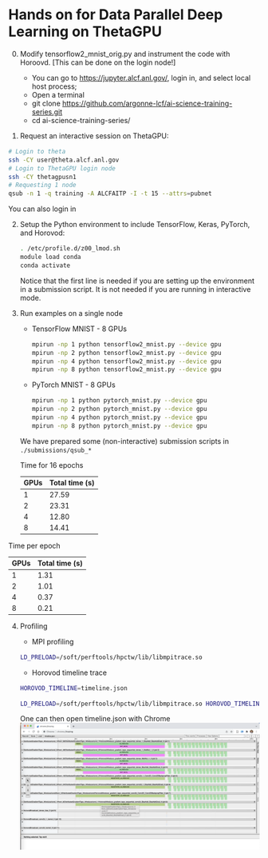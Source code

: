 # Hands on for Data Parallel Deep Learning on ThetaGPU

0. Modify tensorflow2_mnist_orig.py and instrument the code with Horoovd. [This can be done on the login node!]
    * You can go to https://jupyter.alcf.anl.gov/, login in, and select local host process; 
    * Open a terminal
    * git clone https://github.com/argonne-lcf/ai-science-training-series.git
    * cd ai-science-training-series/

1. Request an interactive session on ThetaGPU:
```bash
# Login to theta
ssh -CY user@theta.alcf.anl.gov
# Login to ThetaGPU login node
ssh -CY thetagpusn1 
# Requesting 1 node  
qsub -n 1 -q training -A ALCFAITP -I -t 15 --attrs=pubnet
```

You can also login in 

2. Setup the Python environment to include TensorFlow, Keras, PyTorch, and Horovod:
   ```bash
   . /etc/profile.d/z00_lmod.sh
   module load conda
   conda activate
   ```
   Notice that the first line is needed if you are setting up the environment in a submission script. It is not needed if you are running in interactive mode. 
   
3. Run examples on a single node
   -  TensorFlow MNIST - 8 GPUs
      ```bash
      mpirun -np 1 python tensorflow2_mnist.py --device gpu
      mpirun -np 2 python tensorflow2_mnist.py --device gpu
      mpirun -np 4 python tensorflow2_mnist.py --device gpu
      mpirun -np 8 python tensorflow2_mnist.py --device gpu
      ```
     
   - PyTorch MNIST - 8 GPUs
     ```bash
     mpirun -np 1 python pytorch_mnist.py --device gpu
     mpirun -np 2 python pytorch_mnist.py --device gpu
     mpirun -np 4 python pytorch_mnist.py --device gpu
     mpirun -np 8 python pytorch_mnist.py --device gpu
     ```
  
   We have prepared some (non-interactive) submission scripts in `./submissions/qsub_*`
   
   Time for 16 epochs 
   
   | GPUs |     Total time (s)     |  
   | ---- | ---------------------- |
   |    1 |            27.59       |
   |    2 |            23.31       |
   |    4 |            12.80       |
   |    8 |            14.41       |

Time per epoch

   | GPUs |     Total time (s)     |  
   | ---- | ---------------------- |
   |    1 |            1.31        |
   |    2 |            1.01        |
   |    4 |            0.37        |
   |    8 |            0.21        |


4. Profiling

   * MPI profiling
   ```bash
   LD_PRELOAD=/soft/perftools/hpctw/lib/libmpitrace.so
   ```

   * Horovod timeline trace
   ```bash
   HOROVOD_TIMELINE=timeline.json 
   ```
  
   ```bash
   LD_PRELOAD=/soft/perftools/hpctw/lib/libmpitrace.so HOROVOD_TIMELINE=timeline.json mpirun -np 8 python pytorch_mnist.py 
   ```

   One can then open timeline.json with Chrome 
   ![acc](./images/timeline.png)


